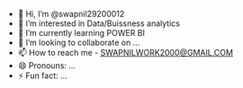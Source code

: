 - 👋 Hi, I’m @swapnil29200012
- 👀 I’m interested in Data/Buissness analytics
- 🌱 I’m currently learning  POWER BI
- 💞️ I’m looking to collaborate on ...
- 📫 How to reach me - SWAPNILWORK2000@GMAIL.COM
- 😄 Pronouns: ...
- ⚡ Fun fact: ...

<!---
swapnil29200012/swapnil29200012 is a ✨ special ✨ repository because its `README.md` (this file) appears on your GitHub profile.
You can click the Preview link to take a look at your changes.
--->
